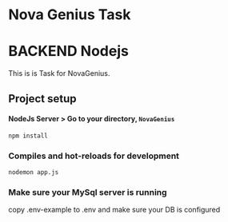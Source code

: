 # Nova Genius Task
# BACKEND Nodejs
This is is Task for NovaGenius.

## Project setup

#### NodeJs Server > Go to your directory, `NovaGenius`
```
npm install
```

### Compiles and hot-reloads for development
```
nodemon app.js
```
### Make sure your MySql server is running
copy .env-example to .env and make sure your DB is configured

